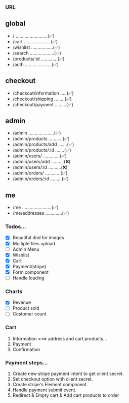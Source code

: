 ### URL

## global

- / .........................(✅)
- /cart .....................(✅)
- /wishlist .................(✅)
- /search ...................(✅)
- /products/:id .............(✅)
- /auth .....................(✅)

## checkout

- /checkout/information .....(✅)
- /checkout/shipping ........(✅)
- /checkout/payment .........(✅)

## admin

- /admin ....................(✅)
- /admin/products ...........(✅)
- /admin/products/add .......(✅)
- /admin/products/:id .......(✅)
- /admin/users/ .............(✅)
- /admin/users/add ..........(❌)
- /admin/users/:id ..........(❌)
- /admin/orders/ ............(✅)
- /admin/orders/:id .........(✅)

## me

- /me .......................(✅)
- /me/addresses .............(✅)

### Todos...

- [x] Beautiful dnd for images
- [x] Multiple files upload
- [ ] Admin Menu
- [x] Wishlist
- [x] Cart
- [x] Payment(stripe)
- [x] Form component
- [ ] Handle loading

### Charts

- [x] Revenue
- [ ] Product sold
- [ ] Customer count

### Cart

1. Information ===> address and cart products...
2. Payment
3. Confirmation

### Payment steps...

1. Create new stripe payment intent to get client secret.
2. Set checkout option with client secret.
3. Create stripe's Element component.
4. Handle payment submit event.
5. Redirect & Empty cart & Add cart products to order
